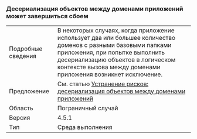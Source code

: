 ### <a name="deserialization-of-objects-across-appdomains-can-fail"></a>Десериализация объектов между доменами приложений может завершиться сбоем

|   |   |
|---|---|
|Подробные сведения|В некоторых случаях, когда приложение использует два или большее количество доменов с разными базовыми папками приложения, при попытке выполнить десериализацию объектов в логическом контексте вызова между доменами приложения возникнет исключение.|
|Предложение|См. статью [Устранение рисков: десериализация объектов между доменами приложений](~/docs/framework/migration-guide/mitigation-deserialization-of-objects-across-app-domains.md)|
|Область|Пограничный случай|
|Версия|4.5.1|
|Тип|Среда выполнения|

